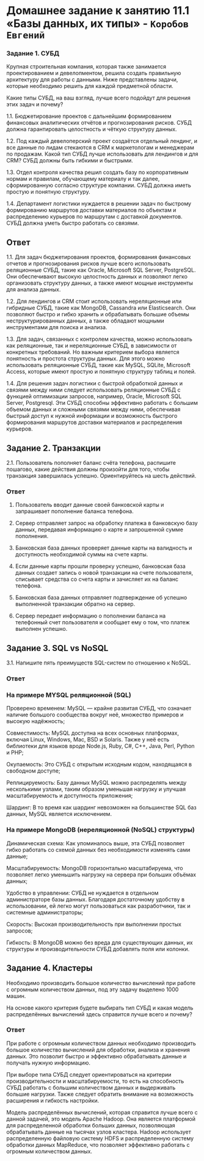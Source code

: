  # Домашнее задание к занятию 11.1 «Базы данных, их типы» - `Коробов Евгений`

### Задание 1. СУБД
Крупная строительная компания, которая также занимается проектированием и девелопментом, решила создать правильную архитектуру для работы с данными. Ниже представлены задачи, которые необходимо решить для каждой предметной области.

Какие типы СУБД, на ваш взгляд, лучше всего подойдут для решения этих задач и почему?

1.1. Бюджетирование проектов с дальнейшим формированием финансовых аналитических отчётов и прогнозирования рисков. СУБД должна гарантировать целостность и чёткую структуру данных.

1.2. Под каждый девелоперский проект создаётся отдельный лендинг, и все данные по лидам стекаются в CRM к маркетологам и менеджерам по продажам. Какой тип СУБД лучше использовать для лендингов и для CRM? СУБД должны быть гибкими и быстрыми.

1.3. Отдел контроля качества решил создать базу по корпоративным нормам и правилам, обучающему материалу и так далее, сформированную согласно структуре компании. СУБД должна иметь простую и понятную структуру.

1.4. Департамент логистики нуждается в решении задач по быстрому формированию маршрутов доставки материалов по объектам и распределению курьеров по маршрутам с доставкой документов. СУБД должна уметь быстро работать со связями.

## Ответ

1.1. Для задач бюджетирования проектов, формирования финансовых отчетов и прогнозирования рисков лучше всего использовать реляционные СУБД, такие как Oracle, Microsoft SQL Server, PostgreSQL. Они обеспечивают высокую целостность данных и позволяют легко организовать структуру данных, а также имеют мощные инструменты для анализа данных.

1.2. Для лендингов и CRM стоит использовать нереляционные или гибридные СУБД, такие как MongoDB, Cassandra или Elasticsearch. Они позволяют быстро и гибко хранить и обрабатывать большие объемы неструктурированных данных, а также обладают мощными инструментами для поиска и анализа.

1.3. Для задач, связанных с контролем качества, можно использовать как реляционные, так и нереляционные СУБД, в зависимости от конкретных требований. Но важным критерием выбора является понятность и простота структуры данных. Для этого можно использовать реляционные СУБД, такие как MySQL, SQLite, Microsoft Access, которые имеют простую и понятную структуру таблиц и полей.

1.4. Для решения задач логистики с быстрой обработкой данных и связями между ними следует использовать реляционные СУБД с функцией оптимизации запросов, например, Oracle, Microsoft SQL Server, Postgresql. Эти СУБД способны эффективно работать с большим объемом данных и сложными связями между ними, обеспечивая быстрый доступ к нужной информации и возможность быстрого формирования маршрутов доставки материалов и распределения курьеров.    
  
 
## Задание 2. Транзакции
2.1. Пользователь пополняет баланс счёта телефона, распишите пошагово, какие действия должны произойти для того, чтобы транзакция завершилась успешно. Ориентируйтесь на шесть действий.

### Ответ

1. Пользователь вводит данные своей банковской карты и запрашивает пополнение баланса телефона.

2. Сервер отправляет запрос на обработку платежа в банковскую базу данных, передавая информацию о карте и запрошенной сумме пополнения.

3. Банковская база данных проверяет данные карты на валидность и доступность необходимой суммы на счете карты.

4. Если данные карты прошли проверку успешно, банковская база данных создает запись о новой транзакции на счете пользователя, списывает средства со счета карты и зачисляет их на баланс телефона.

5. Банковская база данных отправляет подтверждение об успешно выполненной транзакции обратно на сервер.

6. Сервер передает информацию о пополнении баланса на телефонный счет пользователя и сообщает ему о том, что платеж выполнен успешно.

## Задание 3. SQL vs NoSQL
3.1. Напишите пять преимуществ SQL-систем по отношению к NoSQL.

### Ответ
### На примере MYSQL реляционной (SQL) 

Проверено временем: MySQL — крайне развитая СУБД, что означает наличие большого сообщества вокруг неё, множество примеров и высокую надёжность;

Совместимость: MySQL доступна на всех основных платформах, включая Linux, Windows, Mac, BSD и Solaris. Также у неё есть библиотеки для языков вроде Node.js, Ruby, C#, 
C++, Java, Perl, Python и PHP;

Окупаемость: Это СУБД с открытым исходным кодом, находящаяся в свободном доступе;

Реплицируемость: Базу данных MySQL можно распределять между несколькими узлами, таким образом уменьшая нагрузку и улучшая масштабируемость и доступность приложения;

Шардинг: В то время как шардинг невозможен на большинстве SQL баз данных, MySQL является исключением.

### На примере MongoDB (нереляционной (NoSQL) структуры)

Динамическая схема: Как упоминалось выше, эта СУБД позволяет гибко работать со схемой данных без необходимости изменять сами данные;

Масштабируемость: MongoDB горизонтально масштабируема, что позволяет легко уменьшить нагрузку на сервера при больших объёмах данных;

Удобство в управлении: СУБД не нуждается в отдельном администраторе базы данных. Благодаря достаточному удобству в использовании, ей легко могут пользоваться как разработчики, так и системные администраторы;

Скорость: Высокая производительность при выполнении простых запросов;

Гибкость: В MongoDB можно без вреда для существующих данных, их структуры и производительности СУБД добавлять поля или колонки.

## Задание 4. Кластеры
Необходимо производить большое количество вычислений при работе с огромным количеством данных, под эту задачу выделено 1000 машин.

На основе какого критерия будете выбирать тип СУБД и какая модель распределённых вычислений здесь справится лучше всего и почему?

### Ответ

При работе с огромным количеством данных необходимо производить большое количество вычислений для обработки, анализа и хранения данных. Это позволит быстро и эффективно обрабатывать данные и получать нужную информацию.

При выборе типа СУБД следует ориентироваться на критерии производительности и масштабируемости, то есть на способность СУБД работать с большим количеством данных и выдерживать большие нагрузки. Также следует обратить внимание на возможность расширения и гибкость настройки.

Модель распределённых вычислений, которая справится лучше всего с данной задачей, это модель Apache Hadoop. Она является платформой для распределенной обработки больших данных, позволяющая обрабатывать данные на тысячах узлов кластера. Hadoop использует распределенную файловую систему HDFS и распределенную систему обработки данных MapReduce, что позволяет эффективно работать с огромным количеством данных.
